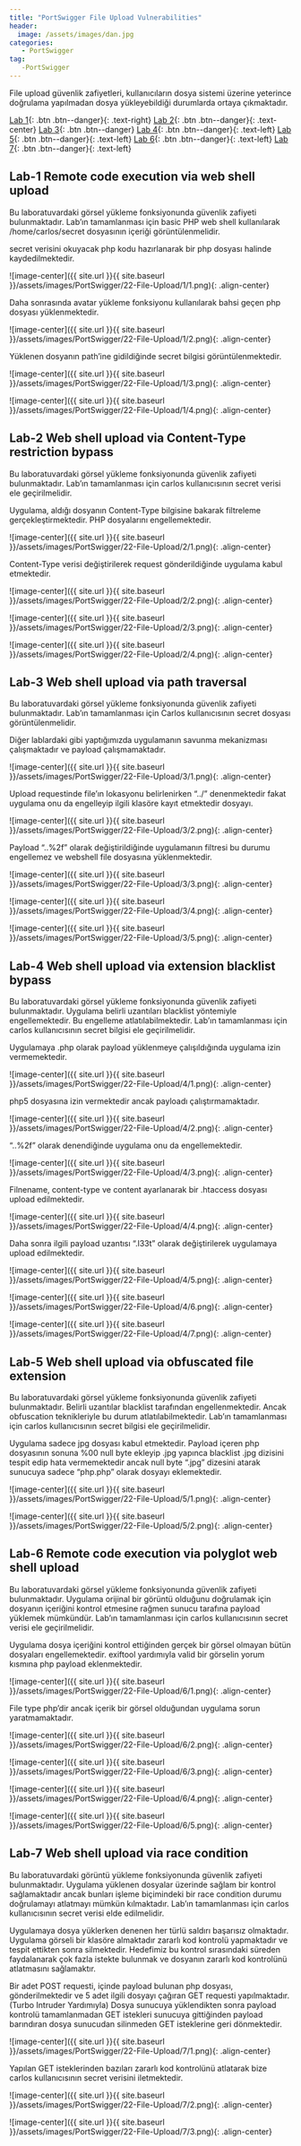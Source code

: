 ```yaml
---
title: "PortSwigger File Upload Vulnerabilities" 
header:
  image: /assets/images/dan.jpg
categories:
   - PortSwigger
tag:
   -PortSwigger   
---
```


File upload güvenlik zafiyetleri, kullanıcıların dosya sistemi üzerine yeterince doğrulama yapılmadan dosya yükleyebildiği durumlarda ortaya çıkmaktadır.


[Lab  1](#lab-1-remote-code-execution-via-web-shell-upload){: .btn .btn--danger}{: .text-right}  [Lab 2](#lab-2-web-shell-upload-via-content-type-restriction-bypass){: .btn .btn--danger}{: .text-center} [Lab 3](#lab-3-web-shell-upload-via-path-traversal){: .btn .btn--danger} [Lab 4](#lab-4-web-shell-upload-via-extension-blacklist-bypass){: .btn .btn--danger}{: .text-left} [Lab 5](#lab-5-web-shell-upload-via-obfuscated-file-extension){: .btn .btn--danger}{: .text-left} [Lab 6](#lab-6-remote-code-execution-via-polyglot-web-shell-upload){: .btn .btn--danger}{: .text-left} [Lab 7](#lab-7-web-shell-upload-via-race-condition){: .btn .btn--danger}{: .text-left} 


## Lab-1 Remote code execution via web shell upload

Bu laboratuvardaki görsel yükleme fonksiyonunda güvenlik zafiyeti bulunmaktadır. Lab’ın tamamlanması için basic PHP web shell kullanılarak /home/carlos/secret dosyasının içeriği görüntülenmelidir.

secret verisini okuyacak php kodu hazırlanarak bir php dosyası halinde kaydedilmektedir.

![image-center]({{ site.url }}{{ site.baseurl }}/assets/images/PortSwigger/22-File-Upload/1/1.png){: .align-center}

Daha sonrasında avatar yükleme fonksiyonu kullanılarak bahsi geçen php dosyası yüklenmektedir.

![image-center]({{ site.url }}{{ site.baseurl }}/assets/images/PortSwigger/22-File-Upload/1/2.png){: .align-center}

Yüklenen dosyanın path’ine gidildiğinde secret bilgisi görüntülenmektedir.

![image-center]({{ site.url }}{{ site.baseurl }}/assets/images/PortSwigger/22-File-Upload/1/3.png){: .align-center}

![image-center]({{ site.url }}{{ site.baseurl }}/assets/images/PortSwigger/22-File-Upload/1/4.png){: .align-center}


## Lab-2 Web shell upload via Content-Type restriction bypass

Bu laboratuvardaki görsel yükleme fonksiyonunda güvenlik zafiyeti bulunmaktadır. Lab’ın tamamlanması için carlos kullanıcısının secret verisi ele geçirilmelidir.

Uygulama, aldığı dosyanın Content-Type bilgisine bakarak filtreleme gerçekleştirmektedir. PHP dosyalarını engellemektedir.

![image-center]({{ site.url }}{{ site.baseurl }}/assets/images/PortSwigger/22-File-Upload/2/1.png){: .align-center}

Content-Type verisi değiştirilerek request gönderildiğinde uygulama kabul etmektedir.

![image-center]({{ site.url }}{{ site.baseurl }}/assets/images/PortSwigger/22-File-Upload/2/2.png){: .align-center}

![image-center]({{ site.url }}{{ site.baseurl }}/assets/images/PortSwigger/22-File-Upload/2/3.png){: .align-center}

![image-center]({{ site.url }}{{ site.baseurl }}/assets/images/PortSwigger/22-File-Upload/2/4.png){: .align-center}

## Lab-3 Web shell upload via path traversal

Bu laboratuvardaki görsel yükleme fonksiyonunda güvenlik zafiyeti bulunmaktadır. Lab’ın tamamlanması için Carlos kullanıcısının secret dosyası görüntülenmelidir.

Diğer lablardaki gibi yaptığımızda uygulamanın savunma mekanizması çalışmaktadır ve payload çalışmamaktadır.


![image-center]({{ site.url }}{{ site.baseurl }}/assets/images/PortSwigger/22-File-Upload/3/1.png){: .align-center}

Upload requestinde file’ın lokasyonu belirlenirken “../” denenmektedir fakat uygulama onu da engelleyip ilgili klasöre kayıt etmektedir dosyayı.

![image-center]({{ site.url }}{{ site.baseurl }}/assets/images/PortSwigger/22-File-Upload/3/2.png){: .align-center}

Payload “..%2f” olarak değiştirildiğinde uygulamanın filtresi bu durumu engellemez ve webshell file dosyasına yüklenmektedir.

![image-center]({{ site.url }}{{ site.baseurl }}/assets/images/PortSwigger/22-File-Upload/3/3.png){: .align-center}

![image-center]({{ site.url }}{{ site.baseurl }}/assets/images/PortSwigger/22-File-Upload/3/4.png){: .align-center}

![image-center]({{ site.url }}{{ site.baseurl }}/assets/images/PortSwigger/22-File-Upload/3/5.png){: .align-center}

## Lab-4 Web shell upload via extension blacklist bypass

Bu laboratuvardaki görsel yükleme fonksiyonunda güvenlik zafiyeti bulunmaktadır. Uygulama belirli uzantıları blacklist yöntemiyle engellemektedir. Bu engelleme atlatılabilmektedir. Lab’ın tamamlanması için carlos kullanıcısının secret bilgisi ele geçirilmelidir.

Uygulamaya .php olarak payload yüklenmeye çalışıldığında uygulama izin vermemektedir.

![image-center]({{ site.url }}{{ site.baseurl }}/assets/images/PortSwigger/22-File-Upload/4/1.png){: .align-center}

php5 dosyasına izin vermektedir ancak payloadı çalıştırmamaktadır.

![image-center]({{ site.url }}{{ site.baseurl }}/assets/images/PortSwigger/22-File-Upload/4/2.png){: .align-center}

“..%2f” olarak denendiğinde uygulama onu da engellemektedir.

![image-center]({{ site.url }}{{ site.baseurl }}/assets/images/PortSwigger/22-File-Upload/4/3.png){: .align-center}

Filnename, content-type ve content ayarlanarak bir .htaccess dosyası upload edilmektedir.

![image-center]({{ site.url }}{{ site.baseurl }}/assets/images/PortSwigger/22-File-Upload/4/4.png){: .align-center}

Daha sonra ilgili payload uzantısı “.l33t” olarak değiştirilerek uygulamaya upload edilmektedir.

![image-center]({{ site.url }}{{ site.baseurl }}/assets/images/PortSwigger/22-File-Upload/4/5.png){: .align-center}

![image-center]({{ site.url }}{{ site.baseurl }}/assets/images/PortSwigger/22-File-Upload/4/6.png){: .align-center}

![image-center]({{ site.url }}{{ site.baseurl }}/assets/images/PortSwigger/22-File-Upload/4/7.png){: .align-center}

## Lab-5 Web shell upload via obfuscated file extension

Bu laboratuvardaki görsel yükleme fonksiyonunda güvenlik zafiyeti bulunmaktadır. Belirli uzantılar blacklist tarafından engellenmektedir. Ancak obfuscation teknikleriyle bu durum atlatılabilmektedir. Lab’ın tamamlanması için carlos kullanıcısının secret bilgisi ele geçirilmelidir.

Uygulama sadece jpg dosyası kabul etmektedir. Payload içeren php dosyasının sonuna %00 null byte ekleyip .jpg yapınca blacklist .jpg dizisini tespit edip hata vermemektedir ancak null byte “.jpg” dizesini atarak sunucuya sadece “php.php” olarak dosyayı eklemektedir.

![image-center]({{ site.url }}{{ site.baseurl }}/assets/images/PortSwigger/22-File-Upload/5/1.png){: .align-center}

![image-center]({{ site.url }}{{ site.baseurl }}/assets/images/PortSwigger/22-File-Upload/5/2.png){: .align-center}

## Lab-6 Remote code execution via polyglot web shell upload

Bu laboratuvardaki görsel yükleme fonksiyonunda güvenlik zafiyeti bulunmaktadır.  Uygulama orijinal bir görüntü olduğunu doğrulamak için dosyanın içeriğini kontrol etmesine rağmen sunucu tarafına payload yüklemek mümkündür. Lab’ın tamamlanması için carlos kullanıcısının secret verisi ele geçirilmelidir.

Uygulama dosya içeriğini kontrol ettiğinden gerçek bir görsel olmayan bütün dosyaları engellemektedir. exiftool yardımıyla valid bir görselin yorum kısmına php payload eklenmektedir.

![image-center]({{ site.url }}{{ site.baseurl }}/assets/images/PortSwigger/22-File-Upload/6/1.png){: .align-center}

File type php’dir ancak içerik bir görsel olduğundan uygulama sorun yaratmamaktadır.

![image-center]({{ site.url }}{{ site.baseurl }}/assets/images/PortSwigger/22-File-Upload/6/2.png){: .align-center}

![image-center]({{ site.url }}{{ site.baseurl }}/assets/images/PortSwigger/22-File-Upload/6/3.png){: .align-center}

![image-center]({{ site.url }}{{ site.baseurl }}/assets/images/PortSwigger/22-File-Upload/6/4.png){: .align-center}

![image-center]({{ site.url }}{{ site.baseurl }}/assets/images/PortSwigger/22-File-Upload/6/5.png){: .align-center}

## Lab-7 Web shell upload via race condition

Bu laboratuvardaki görüntü yükleme fonksiyonunda güvenlik zafiyeti bulunmaktadır. Uygulama yüklenen dosyalar üzerinde sağlam bir kontrol sağlamaktadır ancak bunları işleme biçimindeki bir race condition durumu doğrulamayı atlatmayı mümkün kılmaktadır. Lab’ın tamamlanması için carlos kullanıcısının secret verisi elde edilmelidir.

Uygulamaya dosya yüklerken denenen her türlü saldırı başarısız olmaktadır. Uygulama görseli bir klasöre almaktadır zararlı kod kontrolü yapmaktadır ve tespit ettikten sonra silmektedir. Hedefimiz bu kontrol sırasındaki süreden faydalanarak çok fazla istekte bulunmak ve dosyanın zararlı kod kontrolünü atlatmasını sağlamaktır.

Bir adet POST requesti, içinde payload bulunan php dosyası, gönderilmektedir ve 5 adet ilgili dosyayı çağıran GET requesti yapılmaktadır. (Turbo Intruder Yardımıyla) Dosya sunucuya yüklendikten sonra payload kontrolü tamamlanmadan GET istekleri sunucuya gittiğinden payload barındıran dosya sunucudan silinmeden GET isteklerine geri dönmektedir.

![image-center]({{ site.url }}{{ site.baseurl }}/assets/images/PortSwigger/22-File-Upload/7/1.png){: .align-center}

Yapılan GET isteklerinden bazıları zararlı kod kontrolünü atlatarak bize carlos kullanıcısının secret verisini iletmektedir.

![image-center]({{ site.url }}{{ site.baseurl }}/assets/images/PortSwigger/22-File-Upload/7/2.png){: .align-center}

![image-center]({{ site.url }}{{ site.baseurl }}/assets/images/PortSwigger/22-File-Upload/7/3.png){: .align-center}
